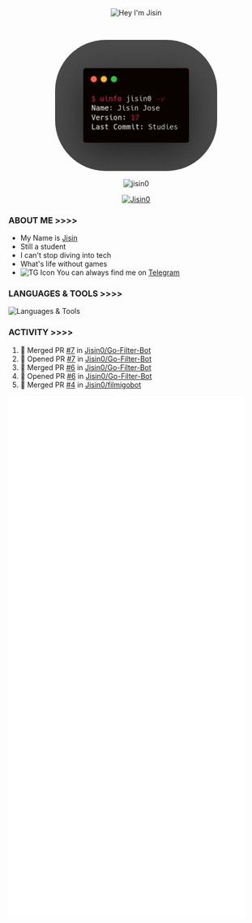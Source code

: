 <p align="center"> <img align="center" src="https://readme-typing-svg.herokuapp.com/?font=Anton%20SC&color=%238A0303&size=20&duration=4000&vCenter=true&width=350&height=40&lines=%F0%9F%91%8B+Hey+I%27m+Jisin;Wanna+Learn+More+About+me%3f" alt="Hey I'm Jisin" /> </p>&nbsp;&nbsp;
<p align="center"> <img align="center" src="./carbon.png" alt="Info Carbon" style="width: 320px; border-radius: 100px;"/> </p>
<p align="center"> <img align="center" src="https://github-readme-stats.vercel.app/api?username=jisin0&show_icons=true&theme=shadow_red" alt="jisin0" /> </p>
<p align="center"> <a href="https://github.com/Jisin0"><img src="https://github-profile-trophy.vercel.app/?username=Jisin0&theme=dark_lover&no-frame=true&column=6&" alt="Jisin0" /></a> </p>

### ABOUT ME >>>>

- My Name is [Jisin](https://github.com/Jisin0) 
- Still a student
- I can't stop diving into tech
- What's life without games
- ![TG Icon](https://img.icons8.com/?size=40&id=63306&format=png&color=000000) You can always find me on [Telegram](https://t.me/Jisin_idk) 


### LANGUAGES & TOOLS >>>>

![Languages & Tools](https://skillicons.dev/icons?i=golang,rust,vscode,docker,git,github,linux,heroku,postgresql,redis,mongodb,java,html,py,cpp,graphql,js,vercel,flutter,ts,next,vim,tailwind,sublime,postman,bash,cloudflare,django,flask&perline=10)

### ACTIVITY >>>>
<!--START_SECTION:activity-->
1. 🎉 Merged PR [#7](https://github.com/Jisin0/Go-Filter-Bot/pull/7) in [Jisin0/Go-Filter-Bot](https://github.com/Jisin0/Go-Filter-Bot)
2. 💪 Opened PR [#7](https://github.com/Jisin0/Go-Filter-Bot/pull/7) in [Jisin0/Go-Filter-Bot](https://github.com/Jisin0/Go-Filter-Bot)
3. 🎉 Merged PR [#6](https://github.com/Jisin0/Go-Filter-Bot/pull/6) in [Jisin0/Go-Filter-Bot](https://github.com/Jisin0/Go-Filter-Bot)
4. 💪 Opened PR [#6](https://github.com/Jisin0/Go-Filter-Bot/pull/6) in [Jisin0/Go-Filter-Bot](https://github.com/Jisin0/Go-Filter-Bot)
5. 🎉 Merged PR [#4](https://github.com/Jisin0/filmigobot/pull/4) in [Jisin0/filmigobot](https://github.com/Jisin0/filmigobot)
<!--END_SECTION:activity-->

![Activity](./github-metrics.svg)
